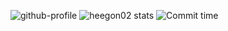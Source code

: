 
![github-profile](https://github-profile-summary-cards.vercel.app/api/cards/profile-details?username=choiyong1&theme=vue)
![heegon02 stats](https://github-profile-summary-cards.vercel.app/api/cards/stats?username=choiyong1&theme=vue)
![Commit time](https://github-profile-summary-cards.vercel.app/api/cards/productive-time?username=choiyong1&theme=vue&utcOffset=9)
